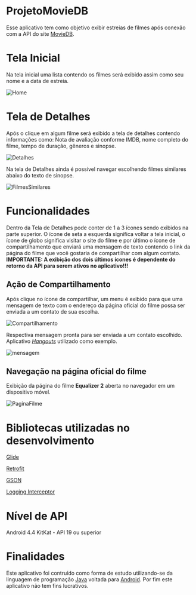 # ProjetoMovieDB


Esse aplicativo tem como objetivo exibir estreias de filmes após conexão com a API do site [MovieDB](https://www.themoviedb.org/?language=pt-BR). 


# Tela Inicial

Na tela inicial uma lista contendo os filmes será exibido assim como seu nome e a data de estreia. 


![Home](https://user-images.githubusercontent.com/39638014/66276947-18b3e480-e86e-11e9-899a-c0ad8b780dd8.png)


# Tela de Detalhes


Após o clique em algum filme será exibido a tela de detalhes contendo informações como: Nota de avaliação conforme IMDB, nome completo do filme, tempo de duração, gêneros e sinopse. 

![Detalhes](https://user-images.githubusercontent.com/39638014/66277125-5fa2d980-e870-11e9-89d5-9f5ee9154ec4.png)



Na tela de Detalhes ainda é possível navegar escolhendo filmes similares abaixo do texto de sinopse.

![FilmesSimilares](https://user-images.githubusercontent.com/39638014/66277648-e7401680-e877-11e9-86aa-94851bfd191d.png)



# Funcionalidades

Dentro da Tela de Detalhes pode conter de 1 a 3 ícones sendo exibidos na parte superior. O ícone de seta a esquerda significa voltar a tela inicial, o ícone de globo significa visitar o site do filme e por último o ícone de compartilhamento que enviará uma mensagem de texto contendo o link
da página do filme que você gostaria de compartilhar com algum contato. 
**IMPORTANTE: A exibição dos dois últimos ícones é dependente do retorno da API para serem ativos no aplicativo!!!**

## Ação de Compartilhamento

Após clique no ícone de compartilhar, um menu é exibido para que uma mensagem de texto com o endereço da página oficial do filme possa ser enviada a um contato de sua escolha.

![Compartilhamento](https://user-images.githubusercontent.com/39638014/66277646-dbeceb00-e877-11e9-819d-5a6ec81215da.png)


Respectiva mensagem pronta para ser enviada a um contato escolhido. Aplicativo *[Hangouts](https://hangouts.google.com/)* utilizado como exemplo.

![mensagem](https://user-images.githubusercontent.com/39638014/66279240-adc2d780-e886-11e9-8612-2a08ecd5b95a.png)


## Navegação na página oficial do filme

Exibição da página do filme **Equalizer 2** aberta no navegador em um dispositivo móvel.

![PaginaFilme](https://user-images.githubusercontent.com/39638014/66277652-edce8e00-e877-11e9-98b4-825cb8703660.png)



# Bibliotecas utilizadas no desenvolvimento

[Glide](https://github.com/bumptech/glide)

[Retrofit](https://square.github.io/retrofit/)

[GSON](https://github.com/google/gson)

[Logging Interceptor](https://github.com/square/okhttp/tree/master/okhttp-logging-interceptor)



# Nível de API


Android 4.4 KitKat - API 19 ou superior



# Finalidades

Este aplicativo foi contruído como forma de estudo utilizando-se da linguagem de programação [Java](https://docs.oracle.com/javase/8/docs/technotes/guides/language/index.html)
voltada para [Android](https://www.android.com/intl/pt-BR_br/gms/). Por fim este aplicativo não tem fins lucrativos. 
